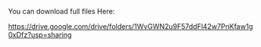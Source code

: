 You can download full files Here:


https://drive.google.com/drive/folders/1WvGWN2u9F57ddFl42w7PnKfaw1g0xDfz?usp=sharing
